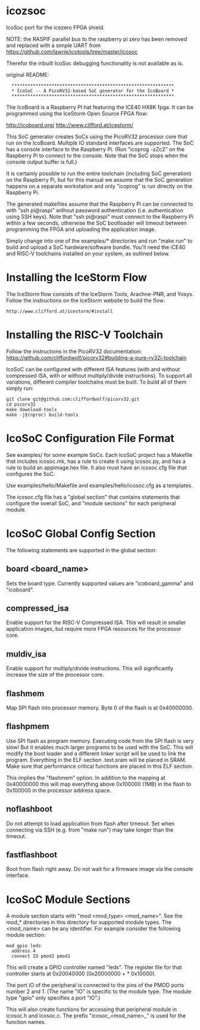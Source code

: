 icozsoc
=======

IcoSoc port for the icezero FPGA shield.

NOTE: the RASPIF parallel bus to the raspberry pi zero has been removed 
and replaced with a simple UART from https://github.com/lawrie/icotools/tree/master/icosoc

Therefor the inbuilt IcoSoc debugging functionality is not available as is.


original README:

      *************************************************************
      * IcoSoC -- A PicoRV32-based SoC generator for the IcoBoard *
      *************************************************************


The IcoBoard is a Raspberry PI hat featuring the ICE40 HX8K fpga. It
can be programmed using the IceStorm Open Source FPGA flow:

http://icoboard.org/
http://www.clifford.at/icestorm/

This SoC generator creates SoCs using the PicoRV32 processor core that run on
the IcoBoard. Multiple IO standard interfaces are supported. The SoC has a
console interface to the Raspberry Pi. (Run "icoprog -zZc2" on the Raspberry
Pi to connect to the console. Note that the SoC stops when the console output
buffer is full.)

It is certainly possible to run the entire toolchain (including SoC generation)
on the Raspberry Pi, but for this manual we assume that the SoC generation
happens on a separate workstation and only "icoprog" is run directly on the
Raspberry Pi.

The generated makefiles assume that the Raspberry Pi can be connected to with
"ssh pi@raspi" without password authentication (i.e. authentication using SSH
keys). Note that "ssh pi@raspi" must connect to the Raspberry Pi within a few
seconds, otherwise the SoC bootloader will timeout between programming the
FPGA and uploading the application image.

Simply change into one of the examples/* directories and run "make run" to
build and upload a SoC hardware/software bundle. You'll need the iCE40 and
RISC-V toolchains installed on your system, as outlined below.


Installing the IceStorm Flow
============================

The IceStorm flow consists of the IceStorm Tools, Arachne-PNR, and Yosys.
Follow the instructions on the IceStorm website to build the flow:

	http://www.clifford.at/icestorm/#install


Installing the RISC-V Toolchain
===============================

Follow the instructions in the PicoRV32 documentation:
https://github.com/cliffordwolf/picorv32#building-a-pure-rv32i-toolchain

IcoSoC can be configured with different ISA features (with and without
compressed ISA, with or without multiply/divide instructions). To support
all variations, different compiler toolchains must be built. To build all
of them simply run:

	git clone git@github.com:cliffordwolf/picorv32.git
	cd picorv32
	make download-tools
	make -j$(nproc) build-tools


IcoSoC Configuration File Format
================================

See examples/ for some example SoCs. Each IcoSoC project has a Makefile
that includes icosoc.mk, has a rule to create it using icosoc.py, and
has a rule to build an appimage.hex file. It also must have an icosoc.cfg
file that configures the SoC.

Use examples/hello/Makefile and examples/hello/icosoc.cfg as a templates.

The icosoc.cfg file has a "global section" that contains statements that
configure the overall SoC, and "module sections" for each peripheral module.


IcoSoC Global Config Section
============================

The following statements are supported in the global section:

board <board_name>
------------------

Sets the board type. Currently supported values are "icoboard_gamma"
and "icoboard".

compressed_isa
--------------

Enable support for the RISC-V Compressed ISA. This will result in smaller
application images, but require more FPGA resources for the processor core.

muldiv_isa
----------

Enable support for multiply/divide instructions. This will significantly
increase the size of the processor core.

flashmem
--------

Map SPI flash into processor memory. Byte 0 of the flash is at 0x40000000.

flashpmem
---------

Use SPI flash as program memory. Executing code from the SPI flash is very
slow! But it enables much larger programs to be used with the SoC. This
will modify the boot loader and a different linker script will be used to
link the program. Everything in the ELF section .text.sram will be placed
in SRAM. Make sure that performance critical functions are placed in this
ELF section.

This implies the "flashmem" option. In addition to the mapping at 0x40000000
this will map everything above 0x100000 (1MB) in the flash to 0x100000 in
the processor address space.

noflashboot
-----------

Do not attempt to load application from flash after timeout. Set when
connecting via SSH (e.g. from "make run") may take longer than the timeout.

fastflashboot
-------------

Boot from flash right away. Do not wait for a firmware image via the console
interface.


IcoSoC Module Sections
======================

A module section starts with "mod <mod_type> <mod_name>". See the mod_*
directories in this directory for supported module types. The <mod_name>
can be any identifier. For example consider the following module section:

	mod gpio leds
	  address 4
	  connect IO pmod2 pmod1

This will create a GPIO controller named "leds". The register file for
that controller starts at 0x20040000 (0x20000000 + <addr> * 0x10000).

The port IO of the peripheral is connected to the pins of the PMOD ports
number 2 and 1. (The name "IO" is specific to the module type. The module
type "gpio" only specifies a port "IO".)

This will also create functions for accessing that peripheral module
in icosoc.h and icosoc.c. The prefix "icosoc_<mod_name>_" is used for
the function names.

